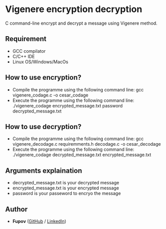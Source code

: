 # Vigenere encryption decryption
C command-line encrypt and decrypt a message using Vigenere method.

## Requirement

- GCC compilator
- C/C++ IDE
- Linux OS/Windows/MacOs

## How to use encryption?

- Compile the programme using the following command line: gcc vigenere_codage.c -o cesar_codage
- Execute the programme using the following command line: ./vigenere_codage encrypted_message.txt password decrypted_message.txt

## How to use decryption?

- Compile the programme using the following command line: gcc vigenere_decodage.c requiremments.h decodage.c -o cesar_decodage
- Execute the programme using the following command line: ./vigenere_codage decrypted_message.txt encrypted_message.txt

## Arguments explaination

- decrypted_message.txt is your decrypted message
- encrypted_message.txt  is your encrypted message
- password is your passeword to encryo the message

## Author
* **Fupov** ([GitHub](https://github.com/Fupov/) / [LinkedIn](https://www.linkedin.com/in/tchich-aymane/))
